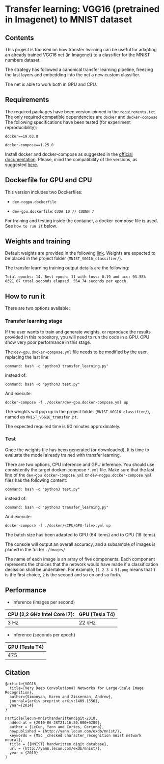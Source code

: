 # Transfer learning: VGG16 (pretrained in Imagenet) to MNIST dataset


## Contents

This project is focused on how transfer learning can be useful for adapting an already trained VGG16 net (in Imagenet) to a classifier for the MNIST numbers dataset. 

The strategy has followed a canonical transfer learning pipeline, freezing the last layers and embedding into the net a new custom classifier. 

The net is able to work both in GPU and CPU. 



## Requirements

The required packages have been version-pinned in the `requirements.txt`.
The only required compatible dependencies are `docker` and `docker-compose` The following specifications have been tested (for experiment reproducibility):

`docker==19.03.8`

`docker-compose==1.25.0`

Install docker and docker-compose as suggested in the [official documentation](https://docs.docker.com/compose/install/).
Please, mind the compatibility of the versions, as suggested [here](https://docs.docker.com/compose/compose-file/). 

## Dockerfile for GPU and CPU

This version includes two Dockerfiles: 

- `dev-nogpu.dockerfile`

- `dev-gpu.dockerfile`: `CUDA 10 // CUDNN 7`

For training and testing inside the container, a docker-compose file is used. See `how to run it` below.


## Weights and training

Default weights are provided in the following [link](https://drive.google.com/file/d/1VUaJSDC0C7ZzT_eAioyirjhxL1RALtkO/view?usp=sharing). 
Weights are expected to be placed in the project folder (`MNIST_VGG16_classifier/`).

The transfer learning training output details are the following: 

    Total epochs: 14. Best epoch: 11 with loss: 0.19 and acc: 93.55%
    8321.07 total seconds elapsed. 554.74 seconds per epoch.


## How to run it

There are two options available:

### Transfer learning stage

If the user wants to train and generate weights, or reproduce the results provided in this repository, you will need to run the code in a GPU. CPU show very poor performance in this stage. 

The `dev-gpu.docker-compose.yml` file needs to be modified by the user, replacing the last line:

    command: bash -c "python3 transfer_learning.py"

instead of:

    command: bash -c "python3 test.py"

And execute: 

    docker-compose -f ./docker/dev-gpu.docker-compose.yml up

The weights will pop up in the project folder (`MNIST_VGG16_classifier/`), named as `MNIST_VGG16_transfer.pt`.

The expected required time is 90 minutes approximately. 

### Test 

Once the weights file has been generated (or downloaded), It is time to evaluate the model already trained with transfer learning.

There are two options, CPU inference and GPU inference. You should use consistently the target docker-compose `*.yml` file.
Make sure that the last line of the `dev-gpu.docker-compose.yml` or `dev-nogpu.docker-compose.yml` files has the following content: 

    command: bash -c "python3 test.py"

instead of:

    command: bash -c "python3 transfer_learning.py"

And execute: 

    docker-compose -f ./docker/<CPU/GPU-file>.yml up

The batch size has been adapted to GPU (64 items) and to CPU (16 items).

The console will output an overall accuracy, and a subsample of images is placed in the folder `./images/`.

The name of each image is an array of five components. Each component represents the choices that the network would have made if a classification decission shall be undertaken. 
For example, `[1 2 3 4 5].png` means that `1` is the first choice, `2` is the second and so on and so forth.

## Performance

- Inference (images per second)

| CPU (2,2 GHz Intel Core i7):  | GPU (Tesla T4) |
| ------------- | ------------- |
| 3 Hz  | 22 kHz  |

- Inference (seconds per epoch)

| GPU (Tesla T4) |
| ------------- |
| 475 |

## Citation

    @article{VGG16,
      title={Very Deep Convolutional Networks for Large-Scale Image Recognition},
      author={Simonyan, Karen and Zisserman, Andrew},
      journal={arXiv preprint arXiv:1409.1556},
      year={2014}
    }
    
    @article{lecun-mnisthandwrittendigit-2010,
      added-at = {2010-06-28T21:16:30.000+0200},
      author = {LeCun, Yann and Cortes, Corinna},
      howpublished = {http://yann.lecun.com/exdb/mnist/},
      keywords = {MSc _checked character_recognition mnist network neural},
      title = {{MNIST} handwritten digit database},
      url = {http://yann.lecun.com/exdb/mnist/},
      year = {2010}
    }
